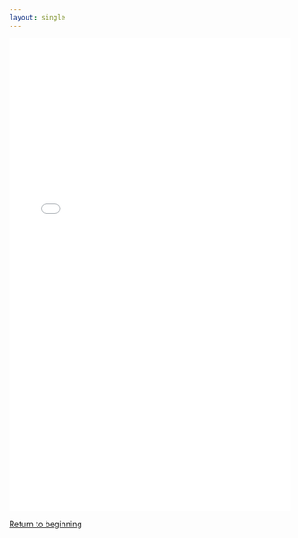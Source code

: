 ```yaml
---
layout: single
---
```

<iframe src="contact-form.html" width="100%" height="850" frameborder="0" marginheight="0">Loading contact form...</iframe>

<!--<iframe src="https://docs.google.com/forms/d/e/1FAIpQLSfeoV-zL7pHYEkk50dno1uc1xVQdYMtRV9AFAvTK4kqd-SWIw/viewform?embedded=true" width="640" height="929" frameborder="0" marginheight="0" marginwidth="0">Cargando...</iframe>-->
 <p><a href="index.html" class="btn btn--primary">Return to beginning</a></p>
